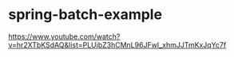 # spring-batch-example
https://www.youtube.com/watch?v=hr2XTbKSdAQ&list=PLUjbZ3hCMnL96JFwI_xhmJJTmKxJqYc7f
